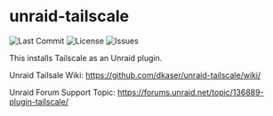 # unraid-tailscale

![Last Commit](https://img.shields.io/github/last-commit/dkaser/unraid-tailscale/main)
![License](https://img.shields.io/github/license/dkaser/unraid-tailscale)
![Issues](https://img.shields.io/github/issues-raw/dkaser/unraid-tailscale)

This installs Tailscale as an Unraid plugin.

Unraid Tailsale Wiki: https://github.com/dkaser/unraid-tailscale/wiki/

Unraid Forum Support Topic: https://forums.unraid.net/topic/136889-plugin-tailscale/

